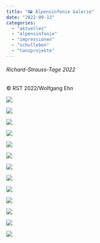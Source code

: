 ```yaml
---
title: "🖼️ Alpensinfonie Galerie"
date: "2022-09-13"
categories: 
  - "aktuelles"
  - "alpensinfonie"
  - "impressionen"
  - "schulleben"
  - "tanzprojekte"
---
```


###### Richard-Strauss-Tage 2022  
© RST 2022/Wolfgang Ehn

[![](images/WEhn_243060-1024x683.jpg)](https://volksschule-partenkirchen.de/wp-content/uploads/WEhn_243060-scaled.jpg)

[![](images/WEhn_243137-1024x683.jpg)](https://volksschule-partenkirchen.de/wp-content/uploads/WEhn_243137-scaled.jpg)

[![](images/WEhn_243219-683x1024.jpg)](https://volksschule-partenkirchen.de/wp-content/uploads/WEhn_243219-scaled.jpg)

[![](images/WEhn_243225-1024x683.jpg)](https://volksschule-partenkirchen.de/wp-content/uploads/WEhn_243225-scaled.jpg)

[![](images/WEhn_243246-1024x683.jpg)](https://volksschule-partenkirchen.de/wp-content/uploads/WEhn_243246-scaled.jpg)

[![](images/WEhn_243261-1024x683.jpg)](https://volksschule-partenkirchen.de/wp-content/uploads/WEhn_243261-scaled.jpg)

[![](images/WEhn_243263-1024x653.jpg)](https://volksschule-partenkirchen.de/wp-content/uploads/WEhn_243263-scaled.jpg)

[![](images/WEhn_243354-1024x683.jpg)](https://volksschule-partenkirchen.de/wp-content/uploads/WEhn_243354-scaled.jpg)

[![](images/WEhn_243428-1024x683.jpg)](https://volksschule-partenkirchen.de/wp-content/uploads/WEhn_243428-scaled.jpg)

[![](images/WEhn_245030-1024x683.jpg)](https://volksschule-partenkirchen.de/wp-content/uploads/WEhn_245030-scaled.jpg)

[![](images/WEhn_245257-1024x683.jpg)](https://volksschule-partenkirchen.de/wp-content/uploads/WEhn_245257-scaled.jpg)

[![](images/WEhn_245365-1024x683.jpg)](https://volksschule-partenkirchen.de/wp-content/uploads/WEhn_245365-scaled.jpg)

[![](images/WEhn_245438-1024x638.jpg)](https://volksschule-partenkirchen.de/wp-content/uploads/WEhn_245438-scaled.jpg)
